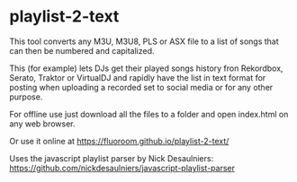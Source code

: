 # playlist-2-text
This tool converts any M3U, M3U8, PLS or ASX file to a list of songs that can then be numbered and capitalized.

This (for example) lets DJs get their played songs history fron Rekordbox, Serato, Traktor or VirtualDJ and rapidly have the list in text format for posting when uploading a recorded set to social media or for any other purpose.

For offline use just download all the files to a folder and open index.html on any web browser.

Or use it online at https://fluoroom.github.io/playlist-2-text/

Uses the javascript playlist parser by Nick Desaulniers: https://github.com/nickdesaulniers/javascript-playlist-parser
